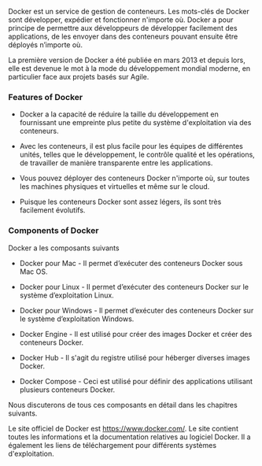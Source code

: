 Docker est un service de gestion de conteneurs. Les mots-clés de Docker sont développer,
expédier et fonctionner n'importe où. Docker a pour principe de permettre aux développeurs de développer facilement des applications,
de les envoyer dans des conteneurs pouvant ensuite être déployés n’importe où.

La première version de Docker a été publiée en mars 2013 et depuis lors, elle est devenue le mot à la mode du développement mondial moderne, en particulier face aux projets basés sur Agile.

### Features of Docker

* Docker a la capacité de réduire la taille du développement en fournissant une empreinte plus petite du système d'exploitation via des conteneurs.

* Avec les conteneurs, il est plus facile pour les équipes de différentes unités, telles que le développement, le contrôle qualité et les opérations, de travailler de manière transparente entre les applications.

* Vous pouvez déployer des conteneurs Docker n'importe où, sur toutes les machines physiques et virtuelles et même sur le cloud.

* Puisque les conteneurs Docker sont assez légers, ils sont très facilement évolutifs.

### Components of Docker

Docker a les composants suivants

* Docker pour Mac - Il permet d’exécuter des conteneurs Docker sous Mac OS.

* Docker pour Linux - Il permet d’exécuter des conteneurs Docker sur le système d’exploitation Linux.

* Docker pour Windows - Il permet d’exécuter des conteneurs Docker sur le système d’exploitation Windows.

* Docker Engine - Il est utilisé pour créer des images Docker et créer des conteneurs Docker.

* Docker Hub - Il s'agit du registre utilisé pour héberger diverses images Docker.

* Docker Compose - Ceci est utilisé pour définir des applications utilisant plusieurs conteneurs Docker.

Nous discuterons de tous ces composants en détail dans les chapitres suivants.

Le site officiel de Docker est https://www.docker.com/. Le site contient toutes les informations et la documentation relatives au logiciel Docker.
 Il a également les liens de téléchargement pour différents systèmes d'exploitation.